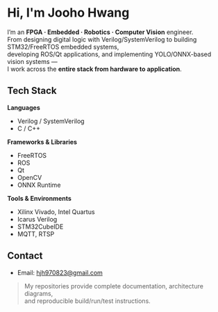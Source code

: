 # Hi, I'm Jooho Hwang

I’m an **FPGA · Embedded · Robotics · Computer Vision** engineer.  
From designing digital logic with Verilog/SystemVerilog to building STM32/FreeRTOS embedded systems,  
developing ROS/Qt applications, and implementing YOLO/ONNX-based vision systems —  
I work across the **entire stack from hardware to application**.

## Tech Stack

**Languages**  
- Verilog / SystemVerilog  
- C / C++  

**Frameworks & Libraries**  
- FreeRTOS  
- ROS  
- Qt  
- OpenCV  
- ONNX Runtime

**Tools & Environments**  
- Xilinx Vivado, Intel Quartus  
- Icarus Verilog  
- STM32CubeIDE  
- MQTT, RTSP

## Contact
- Email: hjh970823@gmail.com

> My repositories provide complete documentation, architecture diagrams,  
> and reproducible build/run/test instructions.
